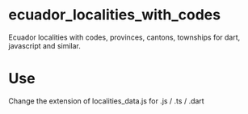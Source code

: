 # ecuador_localities_with_codes
Ecuador localities with codes, provinces, cantons, townships for dart, javascript and similar.

# Use
Change the extension of localities_data.js for .js / .ts / .dart
